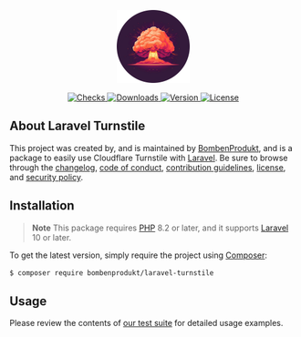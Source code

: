 <p align="center">
    <a href="https://bombenprodukt.com" target="_blank">
        <img src="https://raw.githubusercontent.com/BombenProdukt/assets/main/logo-text.svg" width="128" alt="BombenProdukt Logo" />
    </a>
</p>

<p align="center">
    <a href="https://github.com/BombenProdukt/laravel-turnstile/actions">
        <img src="https://badge.sh/github/check-runs/BombenProdukt/laravel-turnstile" alt="Checks" />
    </a>
    <a href="https://packagist.org/packages/bombenprodukt/laravel-turnstile">
        <img src="https://badge.sh/packagist/downloads/BombenProdukt/laravel-turnstile" alt="Downloads" />
    </a>
    <a href="https://packagist.org/packages/bombenprodukt/laravel-turnstile">
        <img src="https://badge.sh/packagist/version/BombenProdukt/laravel-turnstile" alt="Version" />
    </a>
    <a href="https://packagist.org/packages/bombenprodukt/laravel-turnstile">
        <img src="https://badge.sh/packagist/license/BombenProdukt/laravel-turnstile" alt="License" />
    </a>
</p>

## About Laravel Turnstile

This project was created by, and is maintained by [BombenProdukt](https://github.com/BombenProdukt), and is a package to easily use Cloudflare Turnstile with [Laravel](https://laravel.com/). Be sure to browse through the [changelog](CHANGELOG.md), [code of conduct](.github/CODE_OF_CONDUCT.md), [contribution guidelines](.github/CONTRIBUTING.md), [license](LICENSE), and [security policy](.github/SECURITY.md).

## Installation

> **Note**
> This package requires [PHP](https://www.php.net/) 8.2 or later, and it supports [Laravel](https://laravel.com/) 10 or later.

To get the latest version, simply require the project using [Composer](https://getcomposer.org/):

```bash
$ composer require bombenprodukt/laravel-turnstile
```

## Usage

Please review the contents of [our test suite](/tests) for detailed usage examples.
